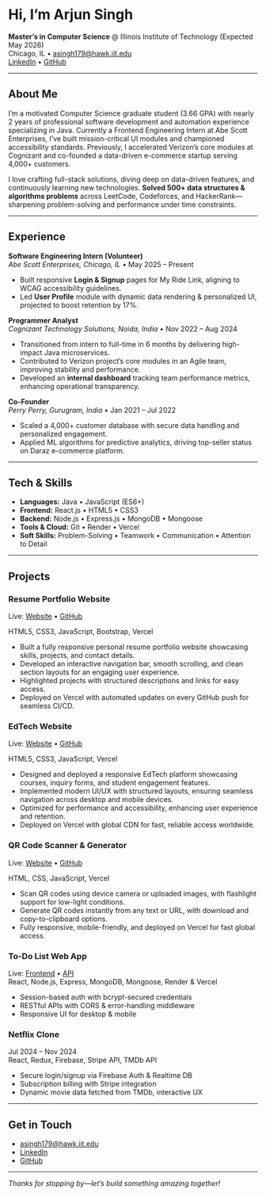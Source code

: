 # Hi, I’m Arjun Singh 

**Master’s in Computer Science** @ Illinois Institute of Technology (Expected May 2026)  
Chicago, IL • asingh179@hawk.iit.edu  
[LinkedIn](https://www.linkedin.com/in/arjun-singh2811/) • [GitHub](https://github.com/Arjun2811)

---

## About Me
I’m a motivated Computer Science graduate student (3.66 GPA) with nearly 2 years of professional software development and automation experience specializing in Java. Currently a Frontend Engineering Intern at Abe Scott Enterprises, I’ve built mission-critical UI modules and championed accessibility standards. Previously, I accelerated Verizon’s core modules at Cognizant and co-founded a data-driven e-commerce startup serving 4,000+ customers.

I love crafting full-stack solutions, diving deep on data-driven features, and continuously learning new technologies.
**Solved 500+ data structures & algorithms problems** across LeetCode, Codeforces, and HackerRank—sharpening problem-solving and performance under time constraints.

---

## Experience

**Software Engineering Intern (Volunteer)**  
_Abe Scott Enterprises, Chicago, IL_ • May 2025 – Present  
- Built responsive **Login & Signup** pages for My Ride Link, aligning to WCAG accessibility guidelines.  
- Led **User Profile** module with dynamic data rendering & personalized UI, projected to boost retention by 17%.  

**Programmer Analyst**  
_Cognizant Technology Solutions, Noida, India_ • Nov 2022 – Aug 2024  
- Transitioned from intern to full-time in 6 months by delivering high-impact Java microservices.  
- Contributed to Verizon project’s core modules in an Agile team, improving stability and performance.  
- Developed an **internal dashboard** tracking team performance metrics, enhancing operational transparency.  

**Co-Founder**  
_Perry Perry, Gurugram, India_ • Jan 2021 – Jul 2022  
- Scaled a 4,000+ customer database with secure data handling and personalized engagement.  
- Applied ML algorithms for predictive analytics, driving top-seller status on Daraz e-commerce platform.  

---

## Tech & Skills

- **Languages:** Java • JavaScript (ES6+) 
- **Frontend:** React.js • HTML5 • CSS3 
- **Backend:** Node.js • Express.js • MongoDB • Mongoose  
- **Tools & Cloud:** Git  • Render • Vercel   
- **Soft Skills:** Problem-Solving • Teamwork • Communication • Attention to Detail  

---

## Projects

### Resume Portfolio Website  
Live: [Website](https://arjunresumeportfolio.vercel.app) • [GitHub](https://github.com/Arjun2811/ArjunResumePortfolio)  

HTML5, CSS3, JavaScript, Bootstrap, Vercel  

- Built a fully responsive personal resume portfolio website showcasing skills, projects, and contact details.  
- Developed an interactive navigation bar, smooth scrolling, and clean section layouts for an engaging user experience.  
- Highlighted projects with structured descriptions and links for easy access.  
- Deployed on Vercel with automated updates on every GitHub push for seamless CI/CD.

### EdTech Website
Live: [Website](https://arjun-edtech-website.vercel.app/) • [GitHub](https://github.com/Arjun2811/Arjun-Edtech-Website)

HTML5, CSS3, JavaScript, Vercel

- Designed and deployed a responsive EdTech platform showcasing courses, inquiry forms, and student engagement features.
- Implemented modern UI/UX with structured layouts, ensuring seamless navigation across desktop and mobile devices.
- Optimized for performance and accessibility, enhancing user experience and retention.
- Deployed on Vercel with global CDN for fast, reliable access worldwide.
### QR Code Scanner & Generator
Live: [Website](https://qr-code-scanner-generator-pi.vercel.app) • [GitHub](https://github.com/Arjun2811/qr-code-scanner-generator)

HTML, CSS, JavaScript, Vercel
- Scan QR codes using device camera or uploaded images, with flashlight support for low-light conditions.
- Generate QR codes instantly from any text or URL, with download and copy-to-clipboard options.
- Fully responsive, mobile-friendly, and deployed on Vercel for fast global access.

### To-Do List Web App  
Live: [Frontend](https://todo-frontend-orpin-psi.vercel.app) • [API](https://todo-backend-c53w.onrender.com/api)  
React, Node.js, Express, MongoDB, Mongoose, Render & Vercel  
- Session-based auth with bcrypt-secured credentials  
- RESTful APIs with CORS & error-handling middleware  
- Responsive UI for desktop & mobile  

### Netflix Clone  
Jul 2024 – Nov 2024  
React, Redux, Firebase, Stripe API, TMDb API  
- Secure login/signup via Firebase Auth & Realtime DB  
- Subscription billing with Stripe integration  
- Dynamic movie data fetched from TMDb, interactive UX  

---

## Get in Touch

- asingh179@hawk.iit.edu  
- [LinkedIn](https://www.linkedin.com/in/arjun-singh2811/)  
- [GitHub](https://github.com/Arjun2811)  

---

*Thanks for stopping by—let’s build something amazing together!*  

